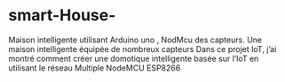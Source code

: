 # smart-House-
Maison intelligente utilisant Arduino uno , NodMcu  des capteurs. Une maison intelligente équipée de nombreux capteurs Dans ce projet IoT, j’ai montré comment créer une domotique intelligente basée sur l’IoT en utilisant le réseau Multiple NodeMCU ESP8266
